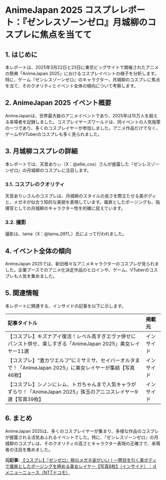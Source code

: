 # AnimeJapan 2025 コスプレレポート：『ゼンレスゾーンゼロ』月城柳のコスプレに焦点を当てて

## 1. はじめに

本レポートは、2025年3月22日と23日に東京ビッグサイトで開催されたアニメの祭典「AnimeJapan 2025」におけるコスプレイベントの様子を分析します。特に、ゲーム『ゼンレスゾーンゼロ』のキャラクター、月城柳のコスプレに焦点を当て、そのクオリティとイベント全体の傾向について考察します。

## 2. AnimeJapan 2025 イベント概要

AnimeJapanは、世界最大級のアニメイベントであり、2025年は15万人を超える来場者を記録しました。コスプレイヤーズワールドは、同イベントの人気施策の一つであり、多くのコスプレイヤーが参加しました。アニメ作品だけでなく、ゲームやVTuberのコスプレも多く見られました。

## 3. 月城柳コスプレの詳細

本レポートでは、天音ありぃ（X：@allie_cos）さんが披露した『ゼンレスゾーンゼロ』の月城柳のコスプレに注目します。

### 3.1. コスプレのクオリティ

天音ありぃさんのコスプレは、月城柳のスタイルの良さを際立たせる美ボディと、メガネが似合う知的な美貌を表現しています。颯爽としたポージングも、指揮官としての月城柳のキャラクター性を的確に捉えています。

### 3.2. 撮影

撮影は、tama（X：@tama_0811_）氏によって行われました。

## 4. イベント全体の傾向

AnimeJapan 2025では、新旧様々なアニメキャラクターのコスプレが見られました。企業ブースでのアニメ化決定作品のヒロインや、ゲーム、VTuberのコスプレも人気を集めました。

## 5. 関連情報

本レポートに関連する、インサイドの記事を以下に示します。

| 記事タイトル | 掲載元 |
| :----------------------------------------------------------------------------------------------------------------------------------------- | :------- |
| 【コスプレ】キズナアイ復活！レベル高すぎエヴァ併せにパンスト併せ、楽しすぎる「AnimeJapan 2025」美女レイヤー11選 | インサイド |
| 【コスプレ】“激カワエルフ”にミサミサ、セイバーオルタまで！「AnimeJapan 2025」に美女レイヤーが集結【写真46枚】 | インサイド |
| 【コスプレ】シノンにレム、トガちゃんまで人気キャラがずらり！「AnimeJapan 2025」珠玉のアニコスレイヤー9選【写真39枚】 | インサイド |

## 6. まとめ

AnimeJapan 2025は、多くのコスプレイヤーが集まり、多様な作品のコスプレが披露される活気あふれるイベントでした。特に、『ゼンレスゾーンゼロ』の月城柳のコスプレは、そのクオリティの高さとキャラクター表現の正確さで、来場者の注目を集めました。


**元記事:** [【コスプレ】『ゼンゼロ』柳のメガネ姿がいい！一際目を引く美ボディで颯爽としたポージングを極める美女レイヤー【写真8枚】（インサイド）｜ｄメニューニュース（NTTドコモ）](https://topics.smt.docomo.ne.jp/amp/article/insidegames/trend/insidegames-166559)